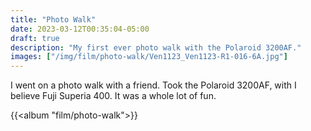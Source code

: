 ```yaml
---
title: "Photo Walk"
date: 2023-03-12T00:35:04-05:00
draft: true
description: "My first ever photo walk with the Polaroid 3200AF."
images: ["/img/film/photo-walk/Ven1123_Ven1123-R1-016-6A.jpg"]
---
```


I went on a photo walk with a friend. Took the Polaroid 3200AF, with I believe Fuji Superia 400. It was a whole lot of fun.

{{<album "film/photo-walk">}}
